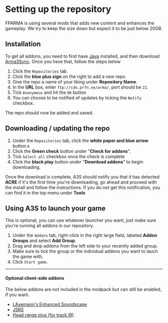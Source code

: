 # Setting up the repository

FPARMA is using several mods that adds new content and enhances the gameplay. We try to keep the size down but expect it to be just below 20GB.



## Installation
To get all addons, you need to first have [Java](https://www.java.com/sv/download/) installed, and then download [Arma3Sync](http://www.armaholic.com/page.php?id=22199). Once you have that, follow the steps below

1. Click the `Repositories` tab.
2. Click the **blue plus sign** on the right to add a new repo.
3. Give the repo a name of your liking under **Repository Name**.
4. In the **URL** box, enter `ftp://cdn.prfn.se/arma/`, port should be `21`.
5. Tick `Anonymous` and hit the `OK` button
6. You can choose to be notified of updates by ticking the `Notify` checkbox.

The repo should now be added and saved.

## Downloading / updating the repo
1. Under the `Repositories` tab, click the **white paper and blue arrow** button.s
2. Click the **Green check** button under "**Check for addons**".
3. Tick `Select all` checkbox once the check is complete
4. Click the **black play** button under "**Download addons**" to begin downloading.

Once the download is complete, A3S should notify you that it has detected **ACRE** if it's the first time you're downloading, go ahead and proceed with the install and follow the instructions. If you do not get this notification, you can find it in the top menu under **Tools**


## Using A3S to launch your game
This is optional, you can use whatever launcher you want, just make sure you're running all addons in our repository.

1. Under the `Addons` tab, right-click in the right large field, labeled **Addon Groups** and select **Add Group**.
2. Drag and drop addons from the left side to your recently added group.
3. Make sure to tick the group or the individual addons you want to lauch the game with.
4. Click `Start game`.

---

#### Optional client-side addons
The below addons are not included in the modpack but can still be enabled, if you want.

- [LAxemann's Enhanced Soundscape](http://www.armaholic.com/page.php?id=26780)
- [JSRS](http://www.armaholic.com/page.php?id=27827)
- [Head range plus (for track IR)](http://www.armaholic.com/page.php?id=23438)
